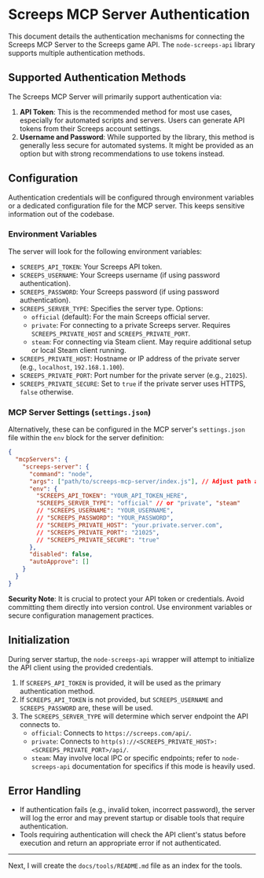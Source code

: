 # Screeps MCP Server Authentication

This document details the authentication mechanisms for connecting the Screeps MCP Server to the Screeps game API. The `node-screeps-api` library supports multiple authentication methods.

## Supported Authentication Methods

The Screeps MCP Server will primarily support authentication via:

1.  **API Token**: This is the recommended method for most use cases, especially for automated scripts and servers. Users can generate API tokens from their Screeps account settings.
2.  **Username and Password**: While supported by the library, this method is generally less secure for automated systems. It might be provided as an option but with strong recommendations to use tokens instead.

## Configuration

Authentication credentials will be configured through environment variables or a dedicated configuration file for the MCP server. This keeps sensitive information out of the codebase.

### Environment Variables

The server will look for the following environment variables:

*   `SCREEPS_API_TOKEN`: Your Screeps API token.
*   `SCREEPS_USERNAME`: Your Screeps username (if using password authentication).
*   `SCREEPS_PASSWORD`: Your Screeps password (if using password authentication).
*   `SCREEPS_SERVER_TYPE`: Specifies the server type. Options:
    *   `official` (default): For the main Screeps official server.
    *   `private`: For connecting to a private Screeps server. Requires `SCREEPS_PRIVATE_HOST` and `SCREEPS_PRIVATE_PORT`.
    *   `steam`: For connecting via Steam client. May require additional setup or local Steam client running.
*   `SCREEPS_PRIVATE_HOST`: Hostname or IP address of the private server (e.g., `localhost`, `192.168.1.100`).
*   `SCREEPS_PRIVATE_PORT`: Port number for the private server (e.g., `21025`).
*   `SCREEPS_PRIVATE_SECURE`: Set to `true` if the private server uses HTTPS, `false` otherwise.

### MCP Server Settings (`settings.json`)

Alternatively, these can be configured in the MCP server's `settings.json` file within the `env` block for the server definition:

```json
{
  "mcpServers": {
    "screeps-server": {
      "command": "node",
      "args": ["path/to/screeps-mcp-server/index.js"], // Adjust path as needed
      "env": {
        "SCREEPS_API_TOKEN": "YOUR_API_TOKEN_HERE",
        "SCREEPS_SERVER_TYPE": "official" // or "private", "steam"
        // "SCREEPS_USERNAME": "YOUR_USERNAME",
        // "SCREEPS_PASSWORD": "YOUR_PASSWORD",
        // "SCREEPS_PRIVATE_HOST": "your.private.server.com",
        // "SCREEPS_PRIVATE_PORT": "21025",
        // "SCREEPS_PRIVATE_SECURE": "true"
      },
      "disabled": false,
      "autoApprove": []
    }
  }
}
```

**Security Note**: It is crucial to protect your API token or credentials. Avoid committing them directly into version control. Use environment variables or secure configuration management practices.

## Initialization

During server startup, the `node-screeps-api` wrapper will attempt to initialize the API client using the provided credentials.

1.  If `SCREEPS_API_TOKEN` is provided, it will be used as the primary authentication method.
2.  If `SCREEPS_API_TOKEN` is not provided, but `SCREEPS_USERNAME` and `SCREEPS_PASSWORD` are, these will be used.
3.  The `SCREEPS_SERVER_TYPE` will determine which server endpoint the API connects to.
    *   `official`: Connects to `https://screeps.com/api/`.
    *   `private`: Connects to `http(s)://<SCREEPS_PRIVATE_HOST>:<SCREEPS_PRIVATE_PORT>/api/`.
    *   `steam`: May involve local IPC or specific endpoints; refer to `node-screeps-api` documentation for specifics if this mode is heavily used.

## Error Handling

*   If authentication fails (e.g., invalid token, incorrect password), the server will log the error and may prevent startup or disable tools that require authentication.
*   Tools requiring authentication will check the API client's status before execution and return an appropriate error if not authenticated.

---

Next, I will create the `docs/tools/README.md` file as an index for the tools.
